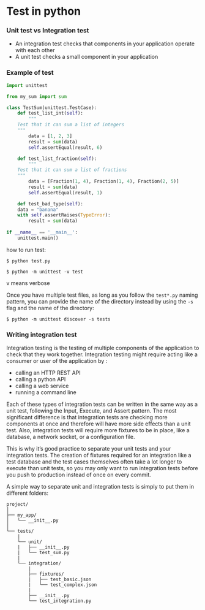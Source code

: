 # Test in python
### Unit test vs Integration test
* An integration test checks that components in your application operate with each other
* A unit test checks a small component in your application

### Example of test
```python
import unittest

from my_sum import sum

class TestSum(unittest.TestCase):
    def test_list_int(self):
        """
 	Test that it can sum a list of integers
 	"""
        data = [1, 2, 3]
        result = sum(data)
        self.assertEqual(result, 6)

    def test_list_fraction(self):
        """
 	Test that it can sum a list of fractions
 	"""
        data = [Fraction(1, 4), Fraction(1, 4), Fraction(2, 5)]
        result = sum(data)
        self.assertEqual(result, 1)

    def test_bad_type(self): 
	data = "banana" 
	with self.assertRaises(TypeError): 
	    result = sum(data) 
			
if __name__ == '__main__':
    unittest.main()
```
how to run test:
```
$ python test.py
```
```
$ python -m unittest -v test
```
v means verbose  

Once you have multiple test files, as long as you follow the  `test*.py`  naming pattern, you can provide the name of the directory instead by using the  `-s`  flag and the name of the directory:
```
$ python -m unittest discover -s tests
```

### Writing integration test
Integration testing is the testing of multiple components of the application to check that they work together. Integration testing might require acting like a consumer or user of the application by :
* calling an HTTP REST API
* calling a python API
* calling a web service
* running a command line

Each of these types of integration tests can be written in the same way as a unit test, following the Input, Execute, and Assert pattern. The most significant difference is that integration tests are checking more components at once and therefore will have more side effects than a unit test. Also, integration tests will require more fixtures to be in place, like a database, a network socket, or a configuration file.

This is why it’s good practice to separate your unit tests and your integration tests. The creation of fixtures required for an integration like a test database and the test cases themselves often take a lot longer to execute than unit tests, so you may only want to run integration tests before you push to production instead of once on every commit.

A simple way to separate unit and integration tests is simply to put them in different folders:

```
project/
│
├── my_app/
│   └── __init__.py
│
└── tests/
    |
    └── unit/
    |   ├── __init__.py
    |   └── test_sum.py
    |
    └── integration/
        |
        ├── fixtures/
        |   ├── test_basic.json
        |   └── test_complex.json
        |
        ├── __init__.py
        └── test_integration.py
```
